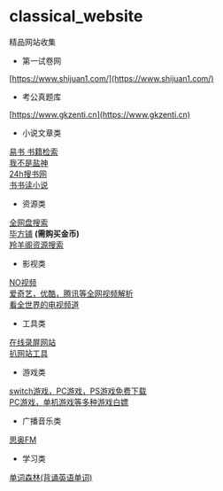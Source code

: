# classical_website
精品网站收集


* 第一试卷网
  
[https://www.shijuan1.com/](https://www.shijuan1.com/)


* 考公真题库
  
[https://www.gkzenti.cn](https://www.gkzenti.cn)


* 小说文章类
  
[易书 书籍检索](https://search.yibook.org/) <br>
[我不是盐神](https://onehu.xyz/)<br>
[24h搜书网](https://24hbook.com/) <br>
[书书读小说](https://www.shushudu.com/)


* 资源类

[全网盘搜索](http://uukk2.cn)<br>
[毕方铺](https://www.iizhi.cn) **(需购买金币)** <br>
[羚羊阁资源搜索](https://files.ptger.cn/)



* 影视类

[NO视频](https://www.novipnoad.net)<br>
[爱奇艺，优酷，腾讯等全网视频解析](https://vip.superso.top/)<br>
[看全世界的电视频道](https://www.cxtvlive.com)


* 工具类
  
[在线录屏网站](https://gemoo.com/tools/online-recorder/)<br>
[扒网站工具](http://www.templatespider.zvo.cn)



* 游戏类

[switch游戏，PC游戏，PS游戏免费下载](https://www.gamer520.com)<br>
[PC游戏，单机游戏等多种游戏白嫖](https://www.flysheep6.com/)


* 广播音乐类

[思奥FM](https://sao.fm)


* 学习类

[单词森林(背诵英语单词)](https://wordforest.cn)

